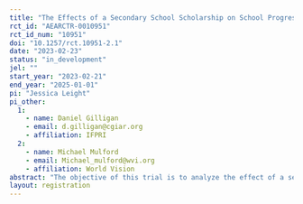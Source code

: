 ```yaml
---
title: "The Effects of a Secondary School Scholarship on School Progression and Youth Outcomes in Ethiopia: Evidence from a Randomized Controlled Trial "
rct_id: "AEARCTR-0010951"
rct_id_num: "10951"
doi: "10.1257/rct.10951-2.1"
date: "2023-02-23"
status: "in_development"
jel: ""
start_year: "2023-02-21"
end_year: "2025-01-01"
pi: "Jessica Leight"
pi_other:
  1:
    - name: Daniel Gilligan
    - email: d.gilligan@cgiar.org
    - affiliation: IFPRI
  2:
    - name: Michael Mulford
    - email: Michael_mulford@wvi.org
    - affiliation: World Vision
abstract: "The objective of this trial is to analyze the effect of a secondary school scholarship on secondary school enrollment and other youth outcomes of interest (academic performance, engagement in economic activities, and early marriage) among a sample of youth in households that are beneficiaries of the Productive Safety Net Program (and thus among the poorest 10-15% of rural households) in Amhara and Oromia regions, Ethiopia.  The evaluation is a randomized controlled trial implemented using randomization at the subdistrict (kebele level), including an estimated 2000 youth in 116 kebeles in 13 woredas.  Eligible youth will be either youth in PSNP households currently enrolled in seventh or eighth grade and thus potentially eligible to enter secondary school in September 2023 or September 2024, conditional on successfully passing the primary school leaving exam (the grade seven and grade eight cohorts); or youth in PSNP households who passed the primary school leaving exam in 2021 or 2022 but subsequently failed to enroll in secondary school (the dropout cohort).  The primary intervention is a scholarship valued at around $300 per year for two years, an amount designed to meet the costs of transportation to and/or boarding at school for students who, on average, reside at least eight kilometers (as the crow flies) from the closest secondary school.  Students in treatment kebeles will have access to the scholarship conditional only on their enrollment in secondary school.  Outcomes will be tracked for two years using both school-based administrative data collection and a detailed endline survey."
layout: registration
---
```


